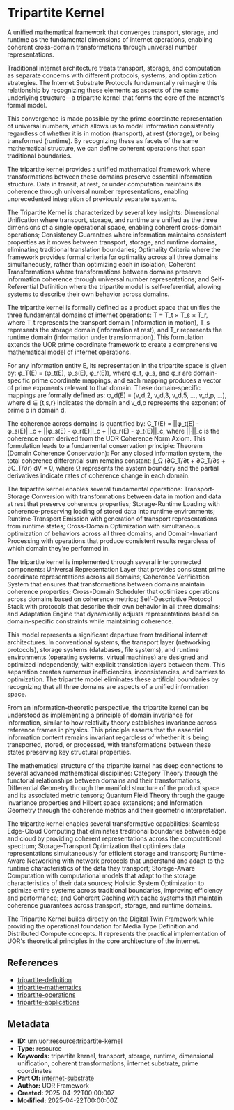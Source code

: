 # Tripartite Kernel

A unified mathematical framework that converges transport, storage, and runtime as the fundamental dimensions of internet operations, enabling coherent cross-domain transformations through universal number representations.

Traditional internet architecture treats transport, storage, and computation as separate concerns with different protocols, systems, and optimization strategies. The Internet Substrate Protocols fundamentally reimagine this relationship by recognizing these elements as aspects of the same underlying structure—a tripartite kernel that forms the core of the internet's formal model.

This convergence is made possible by the prime coordinate representation of universal numbers, which allows us to model information consistently regardless of whether it is in motion (transport), at rest (storage), or being transformed (runtime). By recognizing these as facets of the same mathematical structure, we can define coherent operations that span traditional boundaries.

The tripartite kernel provides a unified mathematical framework where transformations between these domains preserve essential information structure. Data in transit, at rest, or under computation maintains its coherence through universal number representations, enabling unprecedented integration of previously separate systems.

The Tripartite Kernel is characterized by several key insights: Dimensional Unification where transport, storage, and runtime are unified as the three dimensions of a single operational space, enabling coherent cross-domain operations; Consistency Guarantees where information maintains consistent properties as it moves between transport, storage, and runtime domains, eliminating traditional translation boundaries; Optimality Criteria where the framework provides formal criteria for optimality across all three domains simultaneously, rather than optimizing each in isolation; Coherent Transformations where transformations between domains preserve information coherence through universal number representations; and Self-Referential Definition where the tripartite model is self-referential, allowing systems to describe their own behavior across domains.

The tripartite kernel is formally defined as a product space that unifies the three fundamental domains of internet operations: T = T_t × T_s × T_r, where T_t represents the transport domain (information in motion), T_s represents the storage domain (information at rest), and T_r represents the runtime domain (information under transformation). This formulation extends the UOR prime coordinate framework to create a comprehensive mathematical model of internet operations.

For any information entity E, its representation in the tripartite space is given by: φ_T(E) = (φ_t(E), φ_s(E), φ_r(E)), where φ_t, φ_s, and φ_r are domain-specific prime coordinate mappings, and each mapping produces a vector of prime exponents relevant to that domain. These domain-specific mappings are formally defined as: φ_d(E) = (v_d,2, v_d,3, v_d,5, ..., v_d,p, ...), where d ∈ {t,s,r} indicates the domain and v_d,p represents the exponent of prime p in domain d.

The coherence across domains is quantified by: C_T(E) = ||φ_t(E) - φ_s(E)||_c + ||φ_s(E) - φ_r(E)||_c + ||φ_r(E) - φ_t(E)||_c, where ||·||_c is the coherence norm derived from the UOR Coherence Norm Axiom. This formulation leads to a fundamental conservation principle: Theorem (Domain Coherence Conservation): For any closed information system, the total coherence differential sum remains constant: ∫_Ω (∂C_T/∂t + ∂C_T/∂s + ∂C_T/∂r) dV = 0, where Ω represents the system boundary and the partial derivatives indicate rates of coherence change in each domain.

The tripartite kernel enables several fundamental operations: Transport-Storage Conversion with transformations between data in motion and data at rest that preserve coherence properties; Storage-Runtime Loading with coherence-preserving loading of stored data into runtime environments; Runtime-Transport Emission with generation of transport representations from runtime states; Cross-Domain Optimization with simultaneous optimization of behaviors across all three domains; and Domain-Invariant Processing with operations that produce consistent results regardless of which domain they're performed in.

The tripartite kernel is implemented through several interconnected components: Universal Representation Layer that provides consistent prime coordinate representations across all domains; Coherence Verification System that ensures that transformations between domains maintain coherence properties; Cross-Domain Scheduler that optimizes operations across domains based on coherence metrics; Self-Descriptive Protocol Stack with protocols that describe their own behavior in all three domains; and Adaptation Engine that dynamically adjusts representations based on domain-specific constraints while maintaining coherence.

This model represents a significant departure from traditional internet architectures. In conventional systems, the transport layer (networking protocols), storage systems (databases, file systems), and runtime environments (operating systems, virtual machines) are designed and optimized independently, with explicit translation layers between them. This separation creates numerous inefficiencies, inconsistencies, and barriers to optimization. The tripartite model eliminates these artificial boundaries by recognizing that all three domains are aspects of a unified information space.

From an information-theoretic perspective, the tripartite kernel can be understood as implementing a principle of domain invariance for information, similar to how relativity theory establishes invariance across reference frames in physics. This principle asserts that the essential information content remains invariant regardless of whether it is being transported, stored, or processed, with transformations between these states preserving key structural properties.

The mathematical structure of the tripartite kernel has deep connections to several advanced mathematical disciplines: Category Theory through the functorial relationships between domains and their transformations; Differential Geometry through the manifold structure of the product space and its associated metric tensors; Quantum Field Theory through the gauge invariance properties and Hilbert space extensions; and Information Geometry through the coherence metrics and their geometric interpretation.

The tripartite kernel enables several transformative capabilities: Seamless Edge-Cloud Computing that eliminates traditional boundaries between edge and cloud by providing coherent representations across the computational spectrum; Storage-Transport Optimization that optimizes data representations simultaneously for efficient storage and transport; Runtime-Aware Networking with network protocols that understand and adapt to the runtime characteristics of the data they transport; Storage-Aware Computation with computational models that adapt to the storage characteristics of their data sources; Holistic System Optimization to optimize entire systems across traditional boundaries, improving efficiency and performance; and Coherent Caching with cache systems that maintain coherence guarantees across transport, storage, and runtime domains.

The Tripartite Kernel builds directly on the Digital Twin Framework while providing the operational foundation for Media Type Definition and Distributed Compute concepts. It represents the practical implementation of UOR's theoretical principles in the core architecture of the internet.

## References

- [tripartite-definition](./tripartite-definition.md)
- [tripartite-mathematics](./tripartite-mathematics.md)
- [tripartite-operations](./tripartite-operations.md)
- [tripartite-applications](./tripartite-applications.md)

## Metadata

- **ID:** urn:uor:resource:tripartite-kernel
- **Type:** resource
- **Keywords:** tripartite kernel, transport, storage, runtime, dimensional unification, coherent transformations, internet substrate, prime coordinates
- **Part Of:** [internet-substrate](../Topics/internet-substrate.md)
- **Author:** UOR Framework
- **Created:** 2025-04-22T00:00:00Z
- **Modified:** 2025-04-22T00:00:00Z
